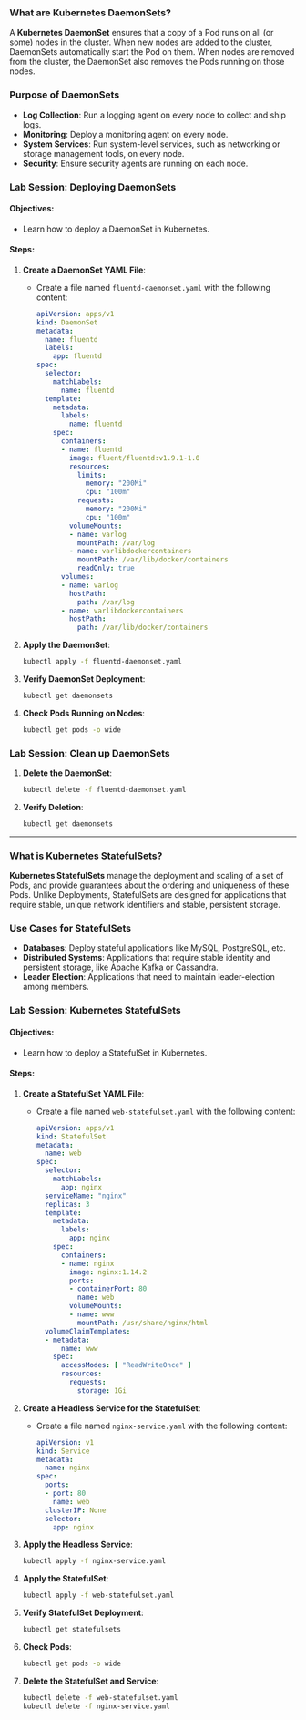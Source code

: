 ### What are Kubernetes DaemonSets?

A **Kubernetes DaemonSet** ensures that a copy of a Pod runs on all (or some) nodes in the cluster. When new nodes are added to the cluster, DaemonSets automatically start the Pod on them. When nodes are removed from the cluster, the DaemonSet also removes the Pods running on those nodes.

### Purpose of DaemonSets

- **Log Collection**: Run a logging agent on every node to collect and ship logs.
- **Monitoring**: Deploy a monitoring agent on every node.
- **System Services**: Run system-level services, such as networking or storage management tools, on every node.
- **Security**: Ensure security agents are running on each node.

### Lab Session: Deploying DaemonSets

#### Objectives:
- Learn how to deploy a DaemonSet in Kubernetes.

#### Steps:

1. **Create a DaemonSet YAML File**:
   - Create a file named `fluentd-daemonset.yaml` with the following content:
     ```yaml
     apiVersion: apps/v1
     kind: DaemonSet
     metadata:
       name: fluentd
       labels:
         app: fluentd
     spec:
       selector:
         matchLabels:
           name: fluentd
       template:
         metadata:
           labels:
             name: fluentd
         spec:
           containers:
           - name: fluentd
             image: fluent/fluentd:v1.9.1-1.0
             resources:
               limits:
                 memory: "200Mi"
                 cpu: "100m"
               requests:
                 memory: "200Mi"
                 cpu: "100m"
             volumeMounts:
             - name: varlog
               mountPath: /var/log
             - name: varlibdockercontainers
               mountPath: /var/lib/docker/containers
               readOnly: true
           volumes:
           - name: varlog
             hostPath:
               path: /var/log
           - name: varlibdockercontainers
             hostPath:
               path: /var/lib/docker/containers
     ```

2. **Apply the DaemonSet**:
   ```bash
   kubectl apply -f fluentd-daemonset.yaml
   ```

3. **Verify DaemonSet Deployment**:
   ```bash
   kubectl get daemonsets
   ```

4. **Check Pods Running on Nodes**:
   ```bash
   kubectl get pods -o wide
   ```

### Lab Session: Clean up DaemonSets

1. **Delete the DaemonSet**:
   ```bash
   kubectl delete -f fluentd-daemonset.yaml
   ```

2. **Verify Deletion**:
   ```bash
   kubectl get daemonsets
   ```

---

### What is Kubernetes StatefulSets?

**Kubernetes StatefulSets** manage the deployment and scaling of a set of Pods, and provide guarantees about the ordering and uniqueness of these Pods. Unlike Deployments, StatefulSets are designed for applications that require stable, unique network identifiers and stable, persistent storage.

### Use Cases for StatefulSets

- **Databases**: Deploy stateful applications like MySQL, PostgreSQL, etc.
- **Distributed Systems**: Applications that require stable identity and persistent storage, like Apache Kafka or Cassandra.
- **Leader Election**: Applications that need to maintain leader-election among members.

### Lab Session: Kubernetes StatefulSets

#### Objectives:
- Learn how to deploy a StatefulSet in Kubernetes.

#### Steps:

1. **Create a StatefulSet YAML File**:
   - Create a file named `web-statefulset.yaml` with the following content:
     ```yaml
     apiVersion: apps/v1
     kind: StatefulSet
     metadata:
       name: web
     spec:
       selector:
         matchLabels:
           app: nginx
       serviceName: "nginx"
       replicas: 3
       template:
         metadata:
           labels:
             app: nginx
         spec:
           containers:
           - name: nginx
             image: nginx:1.14.2
             ports:
             - containerPort: 80
               name: web
             volumeMounts:
             - name: www
               mountPath: /usr/share/nginx/html
       volumeClaimTemplates:
       - metadata:
           name: www
         spec:
           accessModes: [ "ReadWriteOnce" ]
           resources:
             requests:
               storage: 1Gi
     ```

2. **Create a Headless Service for the StatefulSet**:
   - Create a file named `nginx-service.yaml` with the following content:
     ```yaml
     apiVersion: v1
     kind: Service
     metadata:
       name: nginx
     spec:
       ports:
       - port: 80
         name: web
       clusterIP: None
       selector:
         app: nginx
     ```

3. **Apply the Headless Service**:
   ```bash
   kubectl apply -f nginx-service.yaml
   ```

4. **Apply the StatefulSet**:
   ```bash
   kubectl apply -f web-statefulset.yaml
   ```

5. **Verify StatefulSet Deployment**:
   ```bash
   kubectl get statefulsets
   ```

6. **Check Pods**:
   ```bash
   kubectl get pods -o wide
   ```

7. **Delete the StatefulSet and Service**:
   ```bash
   kubectl delete -f web-statefulset.yaml
   kubectl delete -f nginx-service.yaml
   ```
